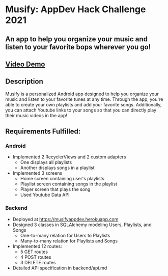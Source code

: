 # Musify: AppDev Hack Challenge 2021

## An app to help you organize your music and listen to your favorite bops wherever you go!

## [Video Demo](https://drive.google.com/file/d/17m707Cc3A6qWFbOdIdOfPQ2daykzy_tL/view?usp=sharing)

## Description

Musify is a personalized Android app designed to help you organize your music
and listen to your favorite tunes at any time. Through the app, you're able to
create your own playlists and add your favorite songs. Additionally, you can
attach Youtube links to your songs so that you can directly play their music
videos in the app!

## Requirements Fulfilled:

### Android

- Implemented 2 RecyclerViews and 2 custom adapters
  - One displays all playlists
  - Another displays songs in a playlist
- Implemented 3 screens
  - Home screen containing user's playlists
  - Playlist screen containing songs in the playlist
  - Player screen that plays the song
  - Used Youtube Data API

### Backend

- Deployed at https://musifyappdev.herokuapp.com
- Designed 3 classes in SQLAlchemy modeling Users, Playlists, and Songs
  - One-to-many relation for Users to Playlists
  - Many-to-many relation for Playlists and Songs
- Implemented 12 routes:
  - 5 GET routes
  - 4 POST routes
  - 3 DELETE routes
- Detailed API specification in backend/api.md
